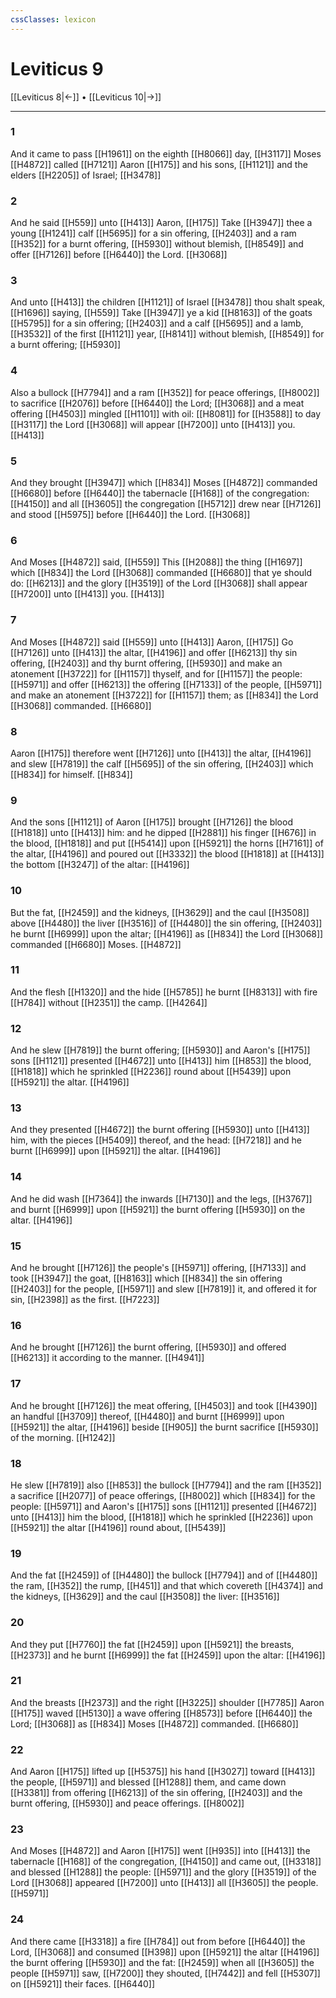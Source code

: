 ```yaml
---
cssClasses: lexicon
---
```

# Leviticus 9

[[Leviticus 8|←]] • [[Leviticus 10|→]]

---

### 1
And it came to pass [[H1961]] on the eighth [[H8066]] day, [[H3117]] Moses [[H4872]] called [[H7121]] Aaron [[H175]] and his sons, [[H1121]] and the elders [[H2205]] of Israel; [[H3478]]

### 2
And he said [[H559]] unto [[H413]] Aaron, [[H175]] Take [[H3947]] thee a young [[H1241]] calf [[H5695]] for a sin offering, [[H2403]] and a ram [[H352]] for a burnt offering, [[H5930]] without blemish, [[H8549]] and offer [[H7126]] before [[H6440]] the Lord. [[H3068]]

### 3
And unto [[H413]] the children [[H1121]] of Israel [[H3478]] thou shalt speak, [[H1696]] saying, [[H559]] Take [[H3947]] ye a kid [[H8163]] of the goats [[H5795]] for a sin offering; [[H2403]] and a calf [[H5695]] and a lamb, [[H3532]] of the first [[H1121]] year, [[H8141]] without blemish, [[H8549]] for a burnt offering; [[H5930]]

### 4
Also a bullock [[H7794]] and a ram [[H352]] for peace offerings, [[H8002]] to sacrifice [[H2076]] before [[H6440]] the Lord; [[H3068]] and a meat offering [[H4503]] mingled [[H1101]] with oil: [[H8081]] for [[H3588]] to day [[H3117]] the Lord [[H3068]] will appear [[H7200]] unto [[H413]] you. [[H413]]

### 5
And they brought [[H3947]] which [[H834]] Moses [[H4872]] commanded [[H6680]] before [[H6440]] the tabernacle [[H168]] of the congregation: [[H4150]] and all [[H3605]] the congregation [[H5712]] drew near [[H7126]] and stood [[H5975]] before [[H6440]] the Lord. [[H3068]]

### 6
And Moses [[H4872]] said, [[H559]] This [[H2088]] the thing [[H1697]] which [[H834]] the Lord [[H3068]] commanded [[H6680]] that ye should do: [[H6213]] and the glory [[H3519]] of the Lord [[H3068]] shall appear [[H7200]] unto [[H413]] you. [[H413]]

### 7
And Moses [[H4872]] said [[H559]] unto [[H413]] Aaron, [[H175]] Go [[H7126]] unto [[H413]] the altar, [[H4196]] and offer [[H6213]] thy sin offering, [[H2403]] and thy burnt offering, [[H5930]] and make an atonement [[H3722]] for [[H1157]] thyself, and for [[H1157]] the people: [[H5971]] and offer [[H6213]] the offering [[H7133]] of the people, [[H5971]] and make an atonement [[H3722]] for [[H1157]] them; as [[H834]] the Lord [[H3068]] commanded. [[H6680]]

### 8
Aaron [[H175]] therefore went [[H7126]] unto [[H413]] the altar, [[H4196]] and slew [[H7819]] the calf [[H5695]] of the sin offering, [[H2403]] which [[H834]] for himself. [[H834]]

### 9
And the sons [[H1121]] of Aaron [[H175]] brought [[H7126]] the blood [[H1818]] unto [[H413]] him: and he dipped [[H2881]] his finger [[H676]] in the blood, [[H1818]] and put [[H5414]] upon [[H5921]] the horns [[H7161]] of the altar, [[H4196]] and poured out [[H3332]] the blood [[H1818]] at [[H413]] the bottom [[H3247]] of the altar: [[H4196]]

### 10
But the fat, [[H2459]] and the kidneys, [[H3629]] and the caul [[H3508]] above [[H4480]] the liver [[H3516]] of [[H4480]] the sin offering, [[H2403]] he burnt [[H6999]] upon the altar; [[H4196]] as [[H834]] the Lord [[H3068]] commanded [[H6680]] Moses. [[H4872]]

### 11
And the flesh [[H1320]] and the hide [[H5785]] he burnt [[H8313]] with fire [[H784]] without [[H2351]] the camp. [[H4264]]

### 12
And he slew [[H7819]] the burnt offering; [[H5930]] and Aaron's [[H175]] sons [[H1121]] presented [[H4672]] unto [[H413]]  him [[H853]] the blood, [[H1818]] which he sprinkled [[H2236]] round about [[H5439]] upon [[H5921]] the altar. [[H4196]]

### 13
And they presented [[H4672]] the burnt offering [[H5930]] unto [[H413]] him, with the pieces [[H5409]] thereof, and the head: [[H7218]] and he burnt [[H6999]] upon [[H5921]] the altar. [[H4196]]

### 14
And he did wash [[H7364]] the inwards [[H7130]] and the legs, [[H3767]] and burnt [[H6999]] upon [[H5921]] the burnt offering [[H5930]] on the altar. [[H4196]]

### 15
And he brought [[H7126]] the people's [[H5971]] offering, [[H7133]] and took [[H3947]] the goat, [[H8163]] which [[H834]] the sin offering [[H2403]] for the people, [[H5971]] and slew [[H7819]] it, and offered it for sin, [[H2398]] as the first. [[H7223]]

### 16
And he brought [[H7126]] the burnt offering, [[H5930]] and offered [[H6213]] it according to the manner. [[H4941]]

### 17
And he brought [[H7126]] the meat offering, [[H4503]] and took [[H4390]] an handful [[H3709]] thereof, [[H4480]] and burnt [[H6999]] upon [[H5921]] the altar, [[H4196]] beside [[H905]] the burnt sacrifice [[H5930]] of the morning. [[H1242]]

### 18
He slew [[H7819]]  also [[H853]] the bullock [[H7794]] and the ram [[H352]] a sacrifice [[H2077]] of peace offerings, [[H8002]] which [[H834]] for the people: [[H5971]] and Aaron's [[H175]] sons [[H1121]] presented [[H4672]] unto [[H413]] him the blood, [[H1818]] which he sprinkled [[H2236]] upon [[H5921]] the altar [[H4196]] round about, [[H5439]]

### 19
And the fat [[H2459]] of [[H4480]] the bullock [[H7794]] and of [[H4480]] the ram, [[H352]] the rump, [[H451]] and that which covereth [[H4374]] and the kidneys, [[H3629]] and the caul [[H3508]] the liver: [[H3516]]

### 20
And they put [[H7760]] the fat [[H2459]] upon [[H5921]] the breasts, [[H2373]] and he burnt [[H6999]] the fat [[H2459]] upon the altar: [[H4196]]

### 21
And the breasts [[H2373]] and the right [[H3225]] shoulder [[H7785]] Aaron [[H175]] waved [[H5130]] a wave offering [[H8573]] before [[H6440]] the Lord; [[H3068]] as [[H834]] Moses [[H4872]] commanded. [[H6680]]

### 22
And Aaron [[H175]] lifted up [[H5375]] his hand [[H3027]] toward [[H413]] the people, [[H5971]] and blessed [[H1288]] them, and came down [[H3381]] from offering [[H6213]] of the sin offering, [[H2403]] and the burnt offering, [[H5930]] and peace offerings. [[H8002]]

### 23
And Moses [[H4872]] and Aaron [[H175]] went [[H935]] into [[H413]] the tabernacle [[H168]] of the congregation, [[H4150]] and came out, [[H3318]] and blessed [[H1288]] the people: [[H5971]] and the glory [[H3519]] of the Lord [[H3068]] appeared [[H7200]] unto [[H413]] all [[H3605]] the people. [[H5971]]

### 24
And there came [[H3318]] a fire [[H784]] out from before [[H6440]] the Lord, [[H3068]] and consumed [[H398]] upon [[H5921]] the altar [[H4196]] the burnt offering [[H5930]] and the fat: [[H2459]] when all [[H3605]] the people [[H5971]] saw, [[H7200]] they shouted, [[H7442]] and fell [[H5307]] on [[H5921]] their faces. [[H6440]]